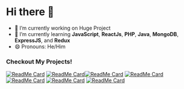 <!-- <div align="center">
<img src="https://rishavanand.github.io/static/images/greetings.gif" align="center" style="width: 100%" />
</div>  -->
# Hi there 👋

<!--  ### <div align="center">I'm Aldhaneka, a ✨ Student ✨ </div> -->

- 🔭 I’m currently working on Huge Project
- 🌱 I’m currently learning **JavaScript**, **ReactJs**, **PHP**, **Java**, **MongoDB**, **ExpressJS**, and **Redux**
- 😄 Pronouns: He/Him
<!--
<img align="" width="500px" height="140px" src="https://github-readme-stats.vercel.app/api?username=Aldhanekaa&hide_title=true&show_icons=true&include_all_commits=true&line_height=21&bg_color=graywhite&theme=white" /> <img align="" height="140px" src="https://github-readme-stats.vercel.app/api/top-langs/?username=Aldhanekaa&hide_title=true&layout=compact&bg_color=graywhite&theme=white&hide_border=false" />
-->
<h3>Checkout My Projects!</h3>


[![ReadMe Card](https://github-readme-stats.vercel.app/api/pin/?username=Aldhanekaa&repo=Markdown-Previewer)](https://github.com/Aldhanekaa/Markdown-Previewer)   [![ReadMe Card](https://github-readme-stats.vercel.app/api/pin/?username=Aldhanekaa&repo=Drum-Machine)](https://github.com/Aldhanekaa/Drum-Machine)[![ReadMe Card](https://github-readme-stats.vercel.app/api/pin/?username=Aldhanekaa&repo=Random-Quote-Machine)](https://github.com/Aldhanekaa/Random-Quote-Machine)  [![ReadMe Card](https://github-readme-stats.vercel.app/api/pin/?username=Aldhanekaa&repo=React.js-Calculator)](https://github.com/Aldhanekaa/React.js-Calculator) [![ReadMe Card](https://github-readme-stats.vercel.app/api/pin/?username=Aldhanekaa&repo=Pomodro-Clock)](https://github.com/Aldhanekaa/Pomodro-Clock) [![ReadMe Card](https://github-readme-stats.vercel.app/api/pin/?username=Aldhanekaa&repo=Weather-App-JavaScript)](https://github.com/Aldhanekaa/Weather-App-JavaScript) [![ReadMe Card](https://github-readme-stats.vercel.app/api/pin/?username=Aldhanekaa&repo=Valoo-Social-App-1)](https://github.com/Aldhanekaa/Valoo-Social-App-1)
 
